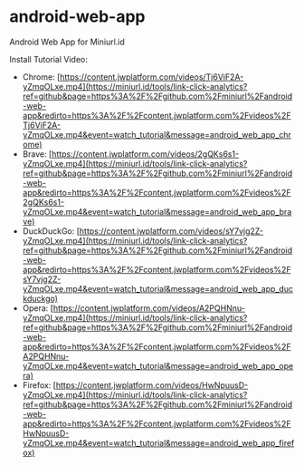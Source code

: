 # android-web-app
Android Web App for Miniurl.id

Install Tutorial Video:
- Chrome: [https://content.jwplatform.com/videos/Tj6ViF2A-yZmqOLxe.mp4](https://miniurl.id/tools/link-click-analytics?ref=github&page=https%3A%2F%2Fgithub.com%2Fminiurl%2Fandroid-web-app&redirto=https%3A%2F%2Fcontent.jwplatform.com%2Fvideos%2FTj6ViF2A-yZmqOLxe.mp4&event=watch_tutorial&message=android_web_app_chrome)
- Brave: [https://content.jwplatform.com/videos/2gQKs6s1-yZmqOLxe.mp4](https://miniurl.id/tools/link-click-analytics?ref=github&page=https%3A%2F%2Fgithub.com%2Fminiurl%2Fandroid-web-app&redirto=https%3A%2F%2Fcontent.jwplatform.com%2Fvideos%2F2gQKs6s1-yZmqOLxe.mp4&event=watch_tutorial&message=android_web_app_brave)
- DuckDuckGo: [https://content.jwplatform.com/videos/sY7vjg2Z-yZmqOLxe.mp4](https://miniurl.id/tools/link-click-analytics?ref=github&page=https%3A%2F%2Fgithub.com%2Fminiurl%2Fandroid-web-app&redirto=https%3A%2F%2Fcontent.jwplatform.com%2Fvideos%2FsY7vjg2Z-yZmqOLxe.mp4&event=watch_tutorial&message=android_web_app_duckduckgo)
- Opera: [https://content.jwplatform.com/videos/A2PQHNnu-yZmqOLxe.mp4](https://miniurl.id/tools/link-click-analytics?ref=github&page=https%3A%2F%2Fgithub.com%2Fminiurl%2Fandroid-web-app&redirto=https%3A%2F%2Fcontent.jwplatform.com%2Fvideos%2FA2PQHNnu-yZmqOLxe.mp4&event=watch_tutorial&message=android_web_app_opera)
- Firefox: [https://content.jwplatform.com/videos/HwNpuusD-yZmqOLxe.mp4](https://miniurl.id/tools/link-click-analytics?ref=github&page=https%3A%2F%2Fgithub.com%2Fminiurl%2Fandroid-web-app&redirto=https%3A%2F%2Fcontent.jwplatform.com%2Fvideos%2FHwNpuusD-yZmqOLxe.mp4&event=watch_tutorial&message=android_web_app_firefox)

